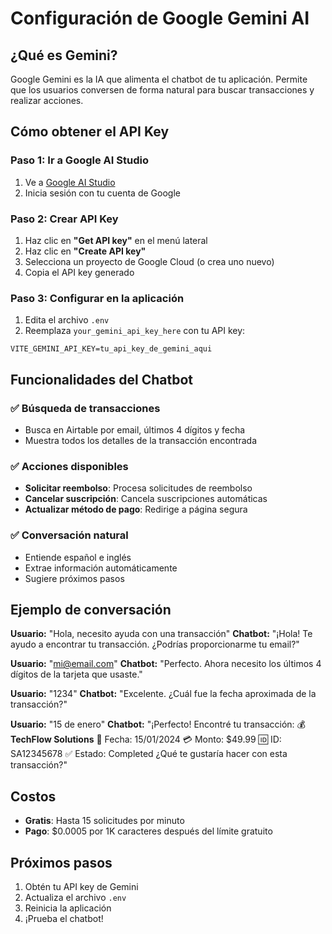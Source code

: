 # Configuración de Google Gemini AI

## ¿Qué es Gemini?
Google Gemini es la IA que alimenta el chatbot de tu aplicación. Permite que los usuarios conversen de forma natural para buscar transacciones y realizar acciones.

## Cómo obtener el API Key

### Paso 1: Ir a Google AI Studio
1. Ve a [Google AI Studio](https://aistudio.google.com/)
2. Inicia sesión con tu cuenta de Google

### Paso 2: Crear API Key
1. Haz clic en **"Get API key"** en el menú lateral
2. Haz clic en **"Create API key"**
3. Selecciona un proyecto de Google Cloud (o crea uno nuevo)
4. Copia el API key generado

### Paso 3: Configurar en la aplicación
1. Edita el archivo `.env`
2. Reemplaza `your_gemini_api_key_here` con tu API key:

```env
VITE_GEMINI_API_KEY=tu_api_key_de_gemini_aqui
```

## Funcionalidades del Chatbot

### ✅ **Búsqueda de transacciones**
- Busca en Airtable por email, últimos 4 dígitos y fecha
- Muestra todos los detalles de la transacción encontrada

### ✅ **Acciones disponibles**
- **Solicitar reembolso**: Procesa solicitudes de reembolso
- **Cancelar suscripción**: Cancela suscripciones automáticas
- **Actualizar método de pago**: Redirige a página segura

### ✅ **Conversación natural**
- Entiende español e inglés
- Extrae información automáticamente
- Sugiere próximos pasos

## Ejemplo de conversación

**Usuario:** "Hola, necesito ayuda con una transacción"
**Chatbot:** "¡Hola! Te ayudo a encontrar tu transacción. ¿Podrías proporcionarme tu email?"

**Usuario:** "mi@email.com"
**Chatbot:** "Perfecto. Ahora necesito los últimos 4 dígitos de la tarjeta que usaste."

**Usuario:** "1234"
**Chatbot:** "Excelente. ¿Cuál fue la fecha aproximada de la transacción?"

**Usuario:** "15 de enero"
**Chatbot:** "¡Perfecto! Encontré tu transacción:
💰 **TechFlow Solutions**
📅 Fecha: 15/01/2024
💳 Monto: $49.99
🆔 ID: SA12345678
✅ Estado: Completed
¿Qué te gustaría hacer con esta transacción?"

## Costos
- **Gratis**: Hasta 15 solicitudes por minuto
- **Pago**: $0.0005 por 1K caracteres después del límite gratuito

## Próximos pasos
1. Obtén tu API key de Gemini
2. Actualiza el archivo `.env`
3. Reinicia la aplicación
4. ¡Prueba el chatbot!








